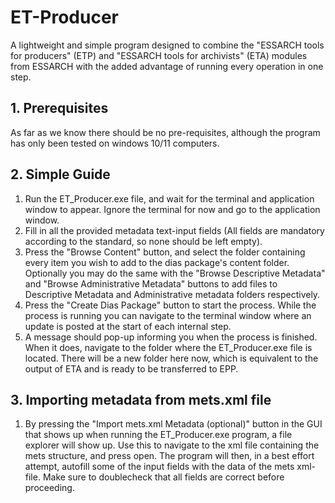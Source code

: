 # ET-Producer #
A lightweight and simple program designed to combine the "ESSARCH tools for producers" (ETP) and "ESSARCH tools for archivists" (ETA) modules from ESSARCH with the added advantage of running every operation in one step.

## 1. Prerequisites ##

As far as we know there should be no pre-requisites, although the program has only been tested on windows 10/11 computers.

## 2. Simple Guide ##

1. Run the ET_Producer.exe file, and wait for the terminal and application window to appear. Ignore the terminal for now and go to the application window.
2. Fill in all the provided metadata text-input fields (All fields are mandatory according to the standard, so none should be left empty).
3. Press the "Browse Content" button, and select the folder containing every item you wish to add to the dias package's content folder. Optionally you may do the same with the "Browse Descriptive Metadata" and "Browse Administrative Metadata" buttons to add files to Descriptive Metadata and Administrative metadata folders respectively.
4. Press the "Create Dias Package" button to start the process. While the process is running you can navigate to the terminal window where an update is posted at the start of each internal step.
5. A message should pop-up informing you when the process is finished. When it does, navigate to the folder where the ET_Producer.exe file is located. There will be a new folder here now, which is equivalent to the output of ETA and is ready to be transferred to EPP.

## 3. Importing metadata from mets.xml file ##
1. By pressing the "Import mets.xml Metadata (optional)" button in the GUI that shows up when running the ET_Producer.exe program, a file explorer will show up. Use this to navigate to the xml file containing the mets structure, and press open. The program will then, in a best effort attempt, autofill some of the input fields with the data of the mets xml-file. Make sure to doublecheck that all fields are correct before proceeding.
